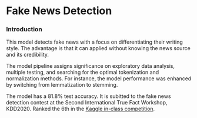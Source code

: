 # Fake News Detection

### Introduction

This model detects fake news with a focus on differentiating their writing style. The advantage is that it can applied without knowing the news source and its credibility. 

The model pipeline assigns significance on exploratory data analysis, multiple testing, and searching for the optimal tokenization and normalization methods. For instance, the model performance was enhanced by switching from lemmatization to stemming. 

The model has a 81.8% test accuracy. It is subitted to the fake news detection contest at the Second International True Fact Workshop, KDD2020. Ranked the 6th in the [Kaggle in-class competition](https://www.kaggle.com/c/fakenewskdd2020/leaderboard).
